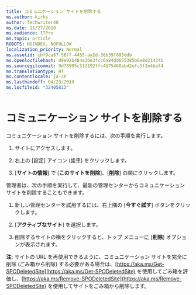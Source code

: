 ```yaml
---
title: コミュニケーション サイトを削除する
ms.author: kirks
author: Techwriter40
ms.date: 11/27/2018
ms.audience: ITPro
ms.topic: article
ROBOTS: NOINDEX, NOFOLLOW
localization_priority: Normal
ms.assetid: cbf9ca67-56ff-4455-aa2d-30b39f883ddb
ms.openlocfilehash: d9e92b484e36e3fcc6a84dd655385b6e8d21434b
ms.sourcegitcommit: 9d78905c512192ffc4675468abd2efc5f2e4baf4
ms.translationtype: HT
ms.contentlocale: ja-JP
ms.lasthandoff: 04/23/2019
ms.locfileid: "32405813"
---
```

# <a name="delete-a-communication-site"></a>コミュニケーション サイトを削除する

コミュニケーション サイトを削除するには、次の手順を実行します。 
  
1. サイトにアクセスします。 
  
2. 右上の [設定] アイコン (歯車) をクリックします。 
  
3. [**サイトの情報**] で [**このサイトを削除**]、[**削除**] の順にクリックします。 
  
管理者は、次の手順を実行して、最新の管理センターからコミュニケーション サイトを削除することもできます。 
  
1. 新しい管理センターを試用するには、右上隅の [**今すぐ試す**] ボタンをクリックします。 
  
2. [**アクティブなサイト**] を選択します。 
  
3. 削除するサイトの横をクリックすると、トップ メニューに [**削除**] オプションが表示されます。 
  
 **注:** サイトの URL を再使用できるように、コミュニケーション サイトを完全に削除 (ごみ箱から削除) する必要がある場合は、[https://aka.ms/Get-SPODeletedSite](https://aka.ms/Get-SPODeletedSite) を使用してごみ箱を評価し、[https://aka.ms/Remove-SPODeletedSite](https://aka.ms/Remove-SPODeletedSite) を使用してサイトをごみ箱から削除します。 
  

